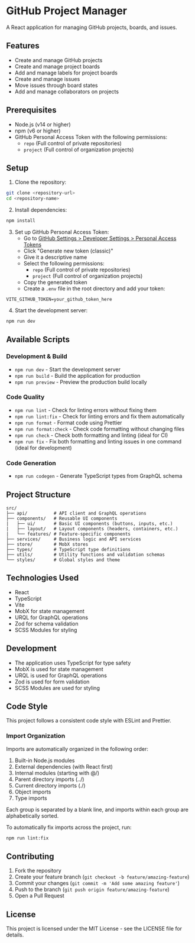 # GitHub Project Manager

A React application for managing GitHub projects, boards, and issues.

## Features

- Create and manage GitHub projects
- Create and manage project boards
- Add and manage labels for project boards
- Create and manage issues
- Move issues through board states
- Add and manage collaborators on projects

## Prerequisites

- Node.js (v14 or higher)
- npm (v6 or higher)
- GitHub Personal Access Token with the following permissions:
  - `repo` (Full control of private repositories)
  - `project` (Full control of organization projects)

## Setup

1. Clone the repository:

```bash
git clone <repository-url>
cd <repository-name>
```

2. Install dependencies:

```bash
npm install
```

3. Set up GitHub Personal Access Token:
   - Go to [GitHub Settings > Developer Settings > Personal Access Tokens](https://github.com/settings/tokens)
   - Click "Generate new token (classic)"
   - Give it a descriptive name
   - Select the following permissions:
     - `repo` (Full control of private repositories)
     - `project` (Full control of organization projects)
   - Copy the generated token
   - Create a `.env` file in the root directory and add your token:

```env
VITE_GITHUB_TOKEN=your_github_token_here
```

4. Start the development server:

```bash
npm run dev
```

## Available Scripts

### Development & Build

- `npm run dev` - Start the development server
- `npm run build` - Build the application for production
- `npm run preview` - Preview the production build locally

### Code Quality

- `npm run lint` - Check for linting errors without fixing them
- `npm run lint:fix` - Check for linting errors and fix them automatically
- `npm run format` - Format code using Prettier
- `npm run format:check` - Check code formatting without changing files
- `npm run check` - Check both formatting and linting (ideal for CI)
- `npm run fix` - Fix both formatting and linting issues in one command (ideal for development)

### Code Generation

- `npm run codegen` - Generate TypeScript types from GraphQL schema

## Project Structure

```
src/
├── api/          # API client and GraphQL operations
├── components/   # Reusable UI components
|   ├── ui/       # Basic UI components (buttons, inputs, etc.)
|   ├── layout/   # Layout components (headers, containers, etc.)
|   └── features/ # Feature-specific components
├── services/     # Business logic and API services
├── store/        # MobX stores
├── types/        # TypeScript type definitions
├── utils/        # Utility functions and validation schemas
└── styles/       # Global styles and theme
```

## Technologies Used

- React
- TypeScript
- Vite
- MobX for state management
- URQL for GraphQL operations
- Zod for schema validation
- SCSS Modules for styling

## Development

- The application uses TypeScript for type safety
- MobX is used for state management
- URQL is used for GraphQL operations
- Zod is used for form validation
- SCSS Modules are used for styling

## Code Style

This project follows a consistent code style with ESLint and Prettier.

### Import Organization

Imports are automatically organized in the following order:

1. Built-in Node.js modules
2. External dependencies (with React first)
3. Internal modules (starting with @/)
4. Parent directory imports (../)
5. Current directory imports (./)
6. Object imports
7. Type imports

Each group is separated by a blank line, and imports within each group are alphabetically sorted.

To automatically fix imports across the project, run:

```bash
npm run lint:fix
```

## Contributing

1. Fork the repository
2. Create your feature branch (`git checkout -b feature/amazing-feature`)
3. Commit your changes (`git commit -m 'Add some amazing feature'`)
4. Push to the branch (`git push origin feature/amazing-feature`)
5. Open a Pull Request

## License

This project is licensed under the MIT License - see the LICENSE file for details.
